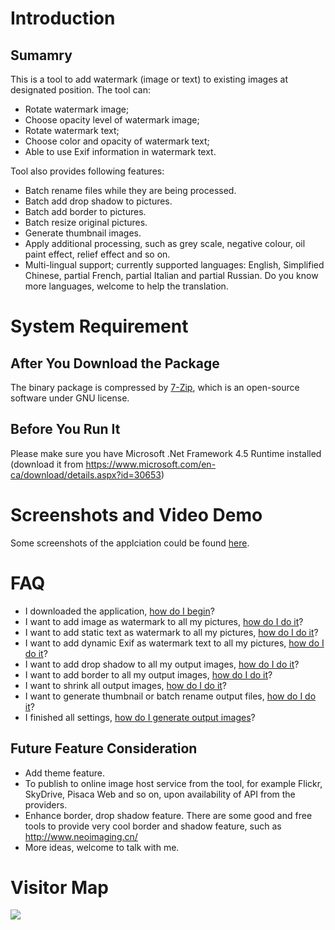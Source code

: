 # Introduction #
## Sumamry ##
This is a tool to add watermark (image or text) to existing images at designated position. The tool can:
 * Rotate watermark image;
 * Choose opacity level of watermark image;
 * Rotate watermark text;
 * Choose color and opacity of watermark text;
 * Able to use Exif information in watermark text.
  
Tool also provides following features:
 * Batch rename files while they are being processed.
 * Batch add drop shadow to pictures.
 * Batch add border to pictures.
 * Batch resize original pictures.
 * Generate thumbnail images.
 * Apply additional processing, such as grey scale, negative colour, oil paint effect, relief effect and so on.
 * Multi-lingual support; currently supported languages: English, Simplified Chinese, partial French, partial Italian and partial Russian. Do you know more languages, welcome to help the translation.

# System Requirement #
## After You Download the Package ##
The binary package is compressed by [7-Zip](http://www.7-zip.org/), which is an open-source software under GNU license.
## Before You Run It ##
Please make sure you have Microsoft .Net Framework 4.5 Runtime installed (download it from  https://www.microsoft.com/en-ca/download/details.aspx?id=30653)
# Screenshots and Video Demo #
Some screenshots of the applciation could be found [here](Screenshot_en.md).
# FAQ #
  * I downloaded the application, [how do I begin](FAQ_Begin_en.md)?
  * I want to add image as watermark to all my pictures, [how do I do it](FAQ_Image_Watermark_en.md)?
  * I want to add static text as watermark to all my pictures, [how do I do it](FAQ_StaticText_Watermark_en.md)?
  * I want to add dynamic Exif as watermark text to all my pictures, [how do I do it](FAQ_ExifText_Watermark_en.md)?
  * I want to add drop shadow to all my output images, [how do I do it](FAQ_DropShadow_en.md)?
  * I want to add border to all my output images, [how do I do it](FAQ_Border_en.md)?
  * I want to shrink all output images, [how do I do it](FAQ_Shrink_en.md)?
  * I want to generate thumbnail or batch rename output files, [how do I do it](FAQ_Output_en.md)?
  * I finished all settings, [how do I generate output images](FAQ_Make_en.md)?
  
## Future Feature Consideration ##
  * Add theme feature.
  * To publish to online image host service from the tool, for example Flickr, SkyDrive, Pisaca Web and so on, upon availability of API from the providers.
  * Enhance border, drop shadow feature. There are some good and free tools to provide very cool border and shadow feature, such as http://www.neoimaging.cn/
  * More ideas, welcome to talk with me.
  
# Visitor Map #
[![](http://www2.clustrmaps.com/stats/maps-no_clusters/code.google.com-p-batch-image-watermark-processor--thumb.jpg)](http://www2.clustrmaps.com/counter/maps.php?url=http://code.google.com/p/batch-image-watermark-processor/)
